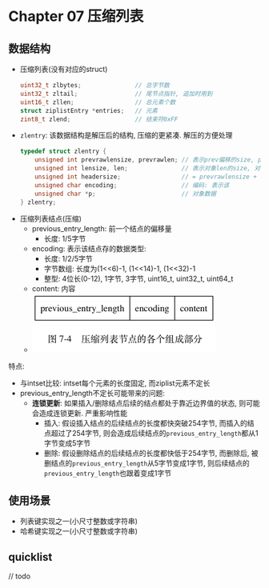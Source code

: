 # Chapter 07 压缩列表


## 数据结构
- 压缩列表(没有对应的struct)
    ```cpp
    uint32_t zlbytes;               // 总字节数
    uint32_t zltail;                // 尾节点指针, 追加时用到
    uint16_t zllen;                 // 总元素个数
    struct ziplistEntry *entries;   // 元素
    zint8_t zlend;                  // 结束符0xFF
    ```
- `zlentry`: 该数据结构是解压后的结构, 压缩的更紧凑. 解压的方便处理
    ```cpp
    typedef struct zlentry {
        unsigned int prevrawlensize, prevrawlen; // 表示prev偏移的size, pre偏移量
        unsigned int lensize, len;               // 表示对象len的size, 对象的len
        unsigned int headersize;                 // = prevrawlensize + lensize
        unsigned char encoding;                  // 编码: 表示该
        unsigned char *p;                        // 对象数据
    } zlentry;
    ```
- 压缩列表结点(压缩)
    - previous_entry_length: 前一个结点的偏移量
        - 长度: 1/5字节
    - encoding: 表示该结点存的数据类型: 
        - 长度: 1/2/5字节
        - 字节数组: 长度为(1<<6)-1, (1<<14)-1, (1<<32)-1
        - 整型: 4位长(0-12), 1字节, 3字节, uint16_t, uint32_t, uint64_t
    - content: 内容
    - ![ziplistnode](./resources/ch07-ziplist-node.png)

特点:
- 与intset比较: intset每个元素的长度固定, 而ziplist元素不定长
- previous_entry_length不定长可能带来的问题:
    - **连锁更新**: 如果插入/删除结点后续的结点都处于靠近边界值的状态, 则可能会造成连锁更新. 严重影响性能
        - 插入: 假设插入结点的后续结点的长度都快突破254字节, 而插入的结点超过了254字节, 则会造成后续结点的`previous_entry_length`都从1字节变成5字节
        - 删除: 假设删除结点的后续结点的长度都快低于254字节, 而删除后, 被删结点的`previous_entry_length`从5字节变成1字节, 则后续结点的`previous_entry_length`也跟着变成1字节

## 使用场景
- 列表键实现之一(小尺寸整数或字符串)
- 哈希键实现之一(小尺寸整数或字符串)


## quicklist
// todo